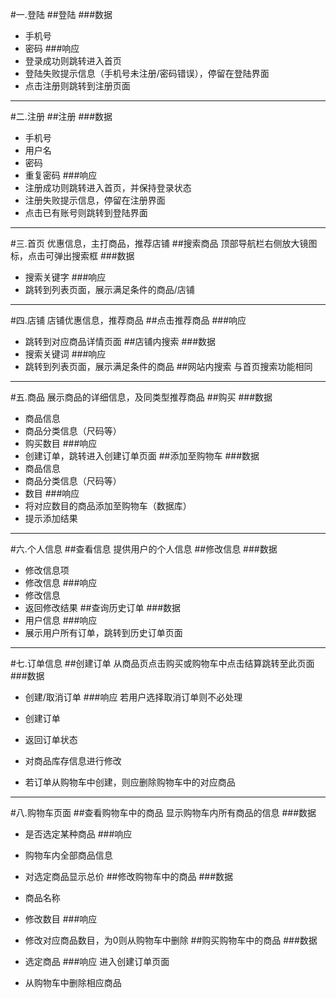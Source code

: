 #一.登陆
##登陆
###数据
- 手机号
- 密码
###响应
- 登录成功则跳转进入首页
- 登陆失败提示信息（手机号未注册/密码错误），停留在登陆界面
- 点击注册则跳转到注册页面


----------

#二.注册
##注册
###数据
- 手机号
- 用户名
- 密码
- 重复密码
###响应
- 注册成功则跳转进入首页，并保持登录状态
- 注册失败提示信息，停留在注册界面
- 点击已有账号则跳转到登陆界面

----------

#三.首页
优惠信息，主打商品，推荐店铺
##搜索商品
顶部导航栏右侧放大镜图标，点击可弹出搜索框
###数据
- 搜索关键字
###响应
- 跳转到列表页面，展示满足条件的商品/店铺

----------

#四.店铺
店铺优惠信息，推荐商品
##点击推荐商品
###响应
- 跳转到对应商品详情页面
##店铺内搜索
###数据
- 搜索关键词
###响应
- 跳转到列表页面，展示满足条件的商品
##网站内搜索 
与首页搜索功能相同

----------

#五.商品
展示商品的详细信息，及同类型推荐商品
##购买
###数据
- 商品信息
- 商品分类信息（尺码等）
- 购买数目
###响应
- 创建订单，跳转进入创建订单页面
##添加至购物车
###数据
- 商品信息
- 商品分类信息（尺码等）
- 数目
###响应
- 将对应数目的商品添加至购物车（数据库）
- 提示添加结果

----------

#六.个人信息
##查看信息
提供用户的个人信息
##修改信息
###数据
- 修改信息项
- 修改信息
###响应
- 修改信息
- 返回修改结果
##查询历史订单
###数据
- 用户信息
###响应
- 展示用户所有订单，跳转到历史订单页面

----------

#七.订单信息
##创建订单
从商品页点击购买或购物车中点击结算跳转至此页面
###数据
- 创建/取消订单
###响应
若用户选择取消订单则不必处理

- 创建订单
- 返回订单状态
- 对商品库存信息进行修改
- 若订单从购物车中创建，则应删除购物车中的对应商品

----------

#八.购物车页面
##查看购物车中的商品
显示购物车内所有商品的信息
###数据
- 是否选定某种商品
###响应
- 购物车内全部商品信息
- 对选定商品显示总价
##修改购物车中的商品
###数据
- 商品名称
- 修改数目
###响应
- 修改对应商品数目，为0则从购物车中删除
##购买购物车中的商品
###数据
- 选定商品
###响应
进入创建订单页面

- 从购物车中删除相应商品

